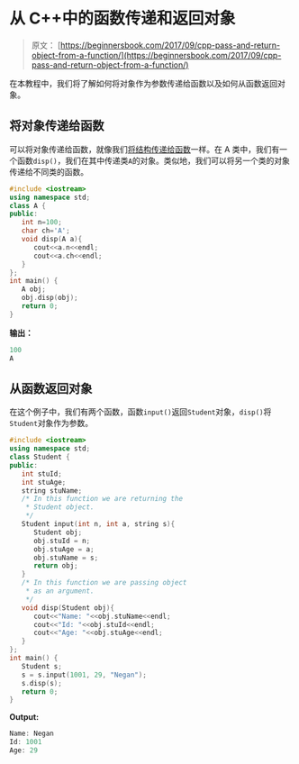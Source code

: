 # 从 C++中的函数传递和返回对象

> 原文： [https://beginnersbook.com/2017/09/cpp-pass-and-return-object-from-a-function/](https://beginnersbook.com/2017/09/cpp-pass-and-return-object-from-a-function/)

在本教程中，我们将了解如何将对象作为参数传递给函数以及如何从函数返回对象。

## 将对象传递给函数

可以将对象传递给函数，就像我们[将结构传递给函数](https://beginnersbook.com/2017/09/cpp-structure-and-function/)一样。在 A 类中，我们有一个函数`disp()`，我们在其中传递类`A`的对象。类似地，我们可以将另一个类的对象传递给不同类的函数。

```cpp
#include <iostream>
using namespace std;
class A {
public:
   int n=100;
   char ch='A';
   void disp(A a){
      cout<<a.n<<endl;
      cout<<a.ch<<endl;
   }
};
int main() {
   A obj;
   obj.disp(obj);
   return 0;
}
```

**输出：**

```cpp
100
A
```

## 从函数返回对象

在这个例子中，我们有两个函数，函数`input()`返回`Student`对象，`disp()`将`Student`对象作为参数。

```cpp
#include <iostream>
using namespace std;
class Student {
public:
   int stuId;
   int stuAge;
   string stuName;
   /* In this function we are returning the
    * Student object.
    */
   Student input(int n, int a, string s){
      Student obj;
      obj.stuId = n;
      obj.stuAge = a;
      obj.stuName = s;
      return obj;
   }
   /* In this function we are passing object
    * as an argument.
    */
   void disp(Student obj){
      cout<<"Name: "<<obj.stuName<<endl;
      cout<<"Id: "<<obj.stuId<<endl;
      cout<<"Age: "<<obj.stuAge<<endl;
   }
};
int main() {
   Student s;
   s = s.input(1001, 29, "Negan");
   s.disp(s);
   return 0;
}
```

**Output:**

```cpp
Name: Negan
Id: 1001
Age: 29
```